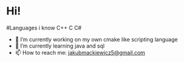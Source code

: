 # Hi!

#Languages i know
C++
C
C#



- 🔭 I’m currently working on my own cmake like scripting language
- 🌱 I’m currently learning java and sql
- 📫 How to reach me: jakubmackiewicz5@gmail.com
<!--
**Kubin2001/Kubin2001** is a ✨ _special_ ✨ repository because its `README.md` (this file) appears on your GitHub profile.

Here are some ideas to get you started:

- 🔭 I’m currently working on ...
- 🌱 I’m currently learning ...
- 👯 I’m looking to collaborate on ...
- 🤔 I’m looking for help with ...
- 💬 Ask me about ...
- 📫 How to reach me: ...
- 😄 Pronouns: ...
- ⚡ Fun fact: ...
-->
